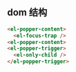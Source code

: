 ## dom 结构

```html
<el-popper-content>
  <el-focus-trap />
<el-popper-content>
<el-popper-trigger>
  <el-only-child />
</el-popper-trigger>
```
